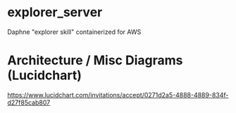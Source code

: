 # explorer_server
Daphne "explorer skill" containerized for AWS


# Architecture / Misc Diagrams (Lucidchart)
https://www.lucidchart.com/invitations/accept/0271d2a5-4888-4889-834f-d27f85cab807
